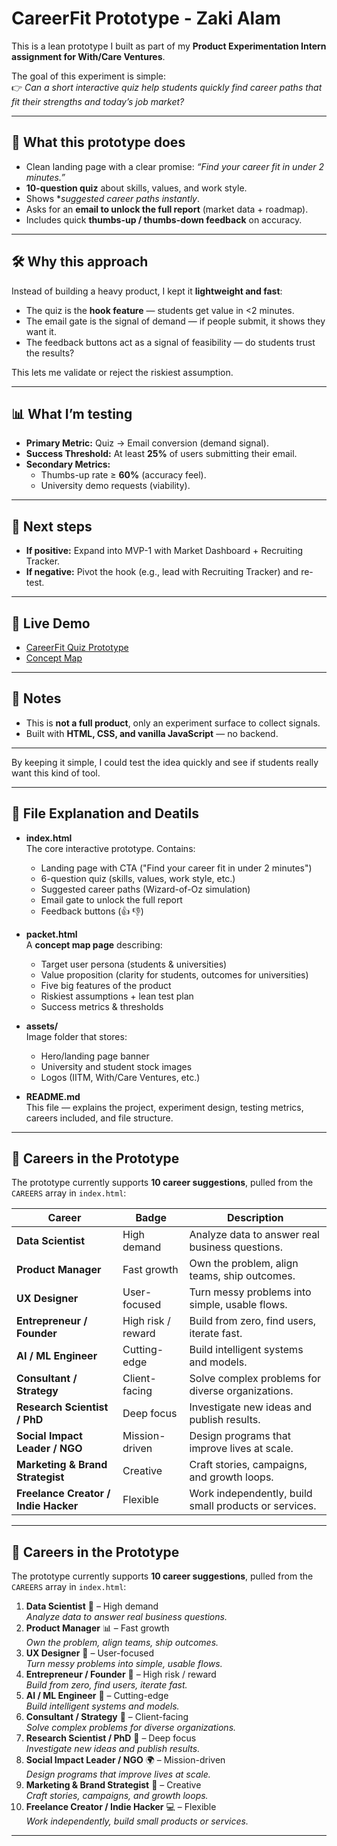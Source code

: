 # CareerFit Prototype  - Zaki Alam

This is a lean prototype I built as part of my **Product Experimentation Intern assignment for With/Care Ventures**.  

The goal of this experiment is simple:  
👉 *Can a short interactive quiz help students quickly find career paths that fit their strengths and today’s job market?*  

---

## 🎯 What this prototype does  
- Clean landing page with a clear promise: *“Find your career fit in under 2 minutes.”*  
- **10-question quiz** about skills, values, and work style.  
- Shows **suggested career paths instantly*.  
- Asks for an **email to unlock the full report** (market data + roadmap).  
- Includes quick **thumbs-up / thumbs-down feedback** on accuracy.  

---

## 🛠 Why this approach  
Instead of building a heavy product, I kept it **lightweight and fast**:  
- The quiz is the **hook feature** — students get value in <2 minutes.  
- The email gate is the signal of demand — if people submit, it shows they want it.  
- The feedback buttons act as a signal of feasibility — do students trust the results?  

This lets me validate or reject the riskiest assumption. 

---

## 📊 What I’m testing  
- **Primary Metric:** Quiz → Email conversion (demand signal).  
- **Success Threshold:** At least **25%** of users submitting their email.  
- **Secondary Metrics:**  
  - Thumbs-up rate ≥ **60%** (accuracy feel).  
  - University demo requests (viability).  

---

## 🚀 Next steps  
- **If positive:** Expand into MVP-1 with Market Dashboard + Recruiting Tracker.  
- **If negative:** Pivot the hook (e.g., lead with Recruiting Tracker) and re-test.  

---

## 🔗 Live Demo   
- [CareerFit Quiz Prototype](https://alamzaki.github.io/careerfit-prototype/)  
- [Concept Map](https://alamzaki.github.io/careerfit-prototype/packet.html)  


---

## 📌 Notes  
- This is **not a full product**, only an experiment surface to collect signals.  
- Built with **HTML, CSS, and vanilla JavaScript** — no backend.  

---
By keeping it simple, I could test the idea quickly and see if students really want this kind of tool.  

---
## 📂 File Explanation and Deatils 

- **index.html**  
  The core interactive prototype. Contains:  
  - Landing page with CTA ("Find your career fit in under 2 minutes")  
  - 6-question quiz (skills, values, work style, etc.)  
  - Suggested career paths (Wizard-of-Oz simulation)  
  - Email gate to unlock the full report  
  - Feedback buttons (👍 👎)  

- **packet.html**  
  A **concept map page** describing:  
  - Target user persona (students & universities)  
  - Value proposition (clarity for students, outcomes for universities)  
  - Five big features of the product  
  - Riskiest assumptions + lean test plan  
  - Success metrics & thresholds  

- **assets/**  
  Image folder that stores:  
  - Hero/landing page banner  
  - University and student stock images  
  - Logos (IITM, With/Care Ventures, etc.)  

- **README.md**  
  This file — explains the project, experiment design, testing metrics, careers included, and file structure.  

---

## 💼 Careers in the Prototype
The prototype currently supports **10 career suggestions**, pulled from the `CAREERS` array in `index.html`:

| Career | Badge | Description |
|--------|-------|-------------|
| **Data Scientist** | High demand | Analyze data to answer real business questions. |
| **Product Manager** | Fast growth | Own the problem, align teams, ship outcomes. |
| **UX Designer** | User-focused | Turn messy problems into simple, usable flows. |
| **Entrepreneur / Founder** | High risk / reward | Build from zero, find users, iterate fast. |
| **AI / ML Engineer** | Cutting-edge | Build intelligent systems and models. |
| **Consultant / Strategy** | Client-facing | Solve complex problems for diverse organizations. |
| **Research Scientist / PhD** | Deep focus | Investigate new ideas and publish results. |
| **Social Impact Leader / NGO** | Mission-driven | Design programs that improve lives at scale. |
| **Marketing & Brand Strategist** | Creative | Craft stories, campaigns, and growth loops. |
| **Freelance Creator / Indie Hacker** | Flexible | Work independently, build small products or services. |

---


## 💼 Careers in the Prototype
The prototype currently supports **10 career suggestions**, pulled from the `CAREERS` array in `index.html`:

1. **Data Scientist** 🧪 – High demand  
   *Analyze data to answer real business questions.*  
2. **Product Manager** 📊 – Fast growth  
   *Own the problem, align teams, ship outcomes.*  
3. **UX Designer** 🎨 – User-focused  
   *Turn messy problems into simple, usable flows.*  
4. **Entrepreneur / Founder** 🚀 – High risk / reward  
   *Build from zero, find users, iterate fast.*  
5. **AI / ML Engineer** 🤖 – Cutting-edge  
   *Build intelligent systems and models.*  
6. **Consultant / Strategy** 🧭 – Client-facing  
   *Solve complex problems for diverse organizations.*  
7. **Research Scientist / PhD** 🔬 – Deep focus  
   *Investigate new ideas and publish results.*  
8. **Social Impact Leader / NGO** 🌍 – Mission-driven  
   *Design programs that improve lives at scale.*  
9. **Marketing & Brand Strategist** 🎯 – Creative  
   *Craft stories, campaigns, and growth loops.*  
10. **Freelance Creator / Indie Hacker** 💻 – Flexible  
    *Work independently, build small products or services.*  

---

